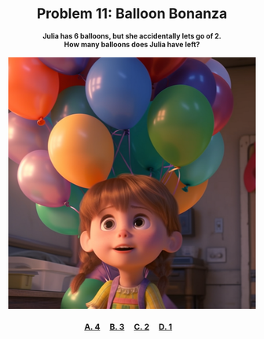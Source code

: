 <h1 align="center">
Problem 11: Balloon Bonanza
</h1>

<h4 align="center">
Julia has 6 balloons, but she accidentally lets go of 2.<br/>How many balloons does Julia have left?
</h4>

<p align="center">
<img src="image1.png" height="512"/>
</p>

<h3 align="center"><span><a href="https://raw.githubusercontent.com/rain1024/math/main/assets/win0.png">A. 4</a></span>&nbsp;&nbsp;&nbsp;&nbsp;
<span><a href="https://raw.githubusercontent.com/rain1024/math/main/assets/lose0.png">B. 3</a></span>&nbsp;&nbsp;&nbsp;&nbsp;
<span><a href="https://raw.githubusercontent.com/rain1024/math/main/assets/lose0.png">C. 2</a></span>&nbsp;&nbsp;&nbsp;&nbsp;
<span><a href="https://raw.githubusercontent.com/rain1024/math/main/assets/lose0.png">D. 1</a></span>&nbsp;&nbsp;&nbsp;&nbsp;
</h3>